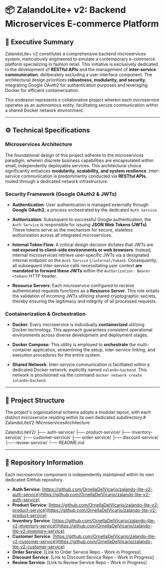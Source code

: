 # 📦 ZalandoLite+ v2: Backend Microservices E-commerce Platform

## 🚀 Executive Summary

ZalandoLite+ v2 constitutes a comprehensive backend microservices system, meticulously engineered to emulate a contemporary e-commerce platform specializing in fashion retail. This initiative is exclusively dedicated to the development of **RESTful APIs** and the management of **inter-service communication**, deliberately excluding a user interface component. The architectural design prioritizes **robustness, modularity, and security**, integrating Google OAuth2 for authentication purposes and leveraging Docker for efficient containerization.

This endeavor represents a collaborative project wherein each microservice operates as an autonomous entity, facilitating secure communication within a shared Docker network environment.

---

## ⚙️ Technical Specifications

### **Microservices Architecture**

The foundational design of this project adheres to the microservices paradigm, wherein discrete business capabilities are encapsulated within small, independently deployable services. This architectural choice significantly enhances **modularity, scalability, and system resilience**. Inter-service communication is predominantly conducted via **RESTful APIs**, routed through a dedicated network infrastructure.

### **Security Framework (Google OAuth2 & JWTs)**

* **Authentication**: User authentication is managed externally through **Google OAuth2**, a process orchestrated by the dedicated `Auth Service`.

* **Authorization**: Subsequent to successful Google authentication, the `Auth Service` is responsible for issuing **JSON Web Tokens (JWTs)**. These tokens serve as the mechanism for secure, stateless authorization across all integrated microservices.

* **Internal Token Flow**: A critical design decision dictates that JWTs are **not exposed to client-side environments or web browsers**. Instead, internal microservices retrieve user-specific JWTs via a designated internal endpoint on the `Auth Service` (`/internal/token`). Consequently, all subsequent inter-service calls necessitating user context **are mandated to forward these JWTs** within the `Authorization: Bearer <token>` HTTP header.

* **Resource Servers**: Each microservice configured to receive authenticated requests functions as a **Resource Server**. This role entails the validation of incoming JWTs utilizing shared cryptographic secrets, thereby ensuring the legitimacy and integrity of all processed requests.

### **Containerization & Orchestration**

* **Docker**: Every microservice is individually **containerized** utilizing Docker technology. This approach guarantees consistent operational environments across diverse development and deployment stages.

* **Docker Compose**: This utility is employed to **orchestrate** the multi-container application, streamlining the setup, inter-service linking, and execution procedures for the entire system.

* **Shared Network**: Inter-service communication is facilitated within a dedicated Docker network, explicitly named `zalando-backend`. This network is provisioned via the command `docker network create zalando-backend`.

---

## 📂 Project Structure

The project's organizational schema adopts a modular layout, with each distinct microservice residing within its own dedicated subdirectory.# ZalandoLiteV2-MicroservicesArchitecture

ZalandoLiteV2/
├── auth-service/
├── product-service/
├── inventory-service/
├── customer-service/
├── order-service/
├── discount-service/
├── review-service/
└── README.md

---

## 🔗 Repository Information

Each microservice component is independently maintained within its own dedicated GitHub repository.

* **Auth Service**: [https://github.com/OrnellaDelVicario/zalando-lite-v2-auth-service](https://github.com/OrnellaDelVicario/zalando-lite-v2-auth-service)
* **Product Service**: [https://github.com/OrnellaDelVicario/zalando-lite-v2-product-service](https://github.com/OrnellaDelVicario/zalando-lite-v2-product-service)
* **Inventory Service**: [https://github.com/OrnellaDelVicario/zalando-lite-v2-inventory-service](https://github.com/OrnellaDelVicario/zalando-lite-v2-inventory-service)
* **Customer Service**: [https://github.com/OrnellaDelVicario/zalando-lite-v2-customer-service](https://github.com/OrnellaDelVicario/zalando-lite-v2-customer-service)
* **Order Service**: [Link to Order Service Repo - Work in Progress]
* **Discount Service**: [Link to Discount Service Repo - Work in Progress]
* **Review Service**: [Link to Review Service Repo - Work in Progress]





